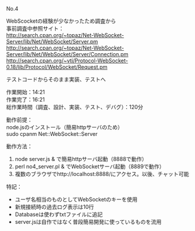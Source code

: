 No.4

WebScocketの経験が少なかったため調査から  
事前調査中参照サイト：  
http://search.cpan.org/~topaz/Net-WebSocket-Server/lib/Net/WebSocket/Server.pm  
http://search.cpan.org/~topaz/Net-WebSocket-Server/lib/Net/WebSocket/Server/Connection.pm  
http://search.cpan.org/~vti/Protocol-WebSocket-0.18/lib/Protocol/WebSocket/Request.pm

テストコードからそのまま実装、テストへ

作業開始：14:21  
作業完了：16:21  
総作業時間（調査、設計、実装、テスト、デバグ）：120分  

動作前提：  
node.jsのインストール（簡易httpサーバのため）  
sudo cpanm Net::WebSocket::Server

動作方法：  
1. node server.js & で簡易httpサーバ起動（8888で動作）  
2. perl no4_server.pl & でWebSocketサーバ起動（8889で動作）  
3. 複数のブラウザでhttp://localhost:8888/にアクセス。以後、チャット可能

特記：  
* ユーザ名相当のものとしてWebSocketのキーを使用  
* 新規接続時の過去ログ表示は10行  
* Databaseは使わずtxtファイルに追記  
* server.jsは自作ではなく普段簡易開発に使っているものを流用

